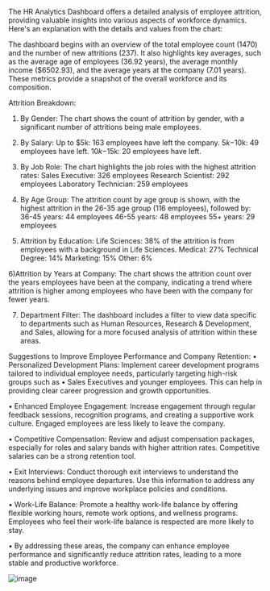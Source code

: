 The HR Analytics Dashboard offers a detailed analysis of employee attrition, 
providing valuable insights into various aspects of workforce dynamics.
Here's an explanation with the details and values from the chart:

The dashboard begins with an overview of the total employee count (1470) and the number of new attritions (237). 
It also highlights key averages, such as the average age of employees (36.92 years), 
the average monthly income ($6502.93), and the average years at the company (7.01 years).
These metrics provide a snapshot of the overall workforce and its composition.

 Attrition Breakdown:
1) By Gender: The chart shows the count of attrition by gender, with a significant number of attritions being male employees.

2) By Salary: Up to $5k: 163 employees have left the company.
$5k-$10k: 49 employees have left.
$10k-$15k: 20 employees have left.

3) By Job Role: The chart highlights the job roles with the highest attrition rates:
Sales Executive: 326 employees
Research Scientist: 292 employees
Laboratory Technician: 259 employees

4) By Age Group: The attrition count by age group is shown, with the highest attrition in the 26-35 age group (116 employees), followed by:
36-45 years: 44 employees
46-55 years: 48 employees
55+ years: 29 employees

5) Attrition by Education: Life Sciences: 38% of the attrition is from employees with a background in Life Sciences.
Medical: 27%
Technical Degree: 14%
Marketing: 15%
Other: 6%

6)Attrition by Years at Company: The chart shows the attrition count over the years employees have been at the company, indicating a
 trend where attrition is higher among employees who have been with the company for fewer years.

7) Department Filter: The dashboard includes a filter to view data specific to departments such as Human Resources, Research & Development, and Sales, allowing for a more focused analysis of attrition within these areas.

Suggestions to Improve Employee Performance and Company Retention:
•	Personalized Development Plans: Implement career development programs tailored to individual employee needs, particularly targeting high-risk groups such as 
•	Sales Executives and younger employees. This can help in providing clear career progression and growth opportunities.

•	Enhanced Employee Engagement: Increase engagement through regular feedback sessions,
recognition programs, and creating a supportive work culture. Engaged employees are less likely to leave the company.

•	Competitive Compensation: Review and adjust compensation packages, especially for roles and salary bands with higher attrition rates. 
Competitive salaries can be a strong retention tool.

•	Exit Interviews: Conduct thorough exit interviews to understand the reasons behind employee departures. 
Use this information to address any underlying issues and improve workplace policies and conditions.

•	Work-Life Balance: Promote a healthy work-life balance by offering flexible working hours,
remote work options, and wellness programs. Employees who feel their work-life balance is respected are more likely to stay.

•	By addressing these areas, the company can enhance employee performance
and significantly reduce attrition rates, leading to a more stable and productive workforce.

![image](https://github.com/user-attachments/assets/9aafbb37-1dbe-4204-aec5-c446475905b5)

